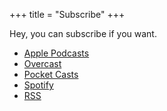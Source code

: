 +++
title = "Subscribe"
+++

Hey, you can subscribe if you want.

- [Apple Podcasts](https://podcasts.apple.com/us/podcast/software-sessions/id1479514262)
- [Overcast](https://overcast.fm/itunes1479514262/software-sessions)
- [Pocket Casts](https://pca.st/amb86m1f)
- [Spotify](https://open.spotify.com/show/7DxBo3WhU7jfFRz0axCmwV)
- [RSS](https://pinecast.com/feed/software-sessions)
